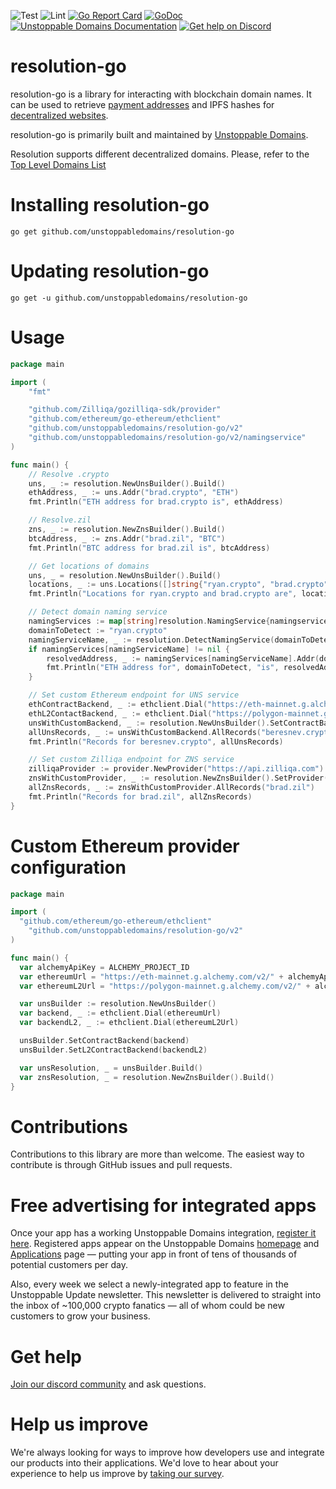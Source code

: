 ![Test](https://github.com/unstoppabledomains/resolution-go/workflows/Test/badge.svg?branch=master)
![Lint](https://github.com/unstoppabledomains/resolution-go/workflows/Lint/badge.svg?branch=master)
[![Go Report Card](https://goreportcard.com/badge/github.com/unstoppabledomains/resolution-go)](https://goreportcard.com/report/github.com/unstoppabledomains/resolution-go)
[![GoDoc](https://godoc.org/github.com/unstoppabledomains/resolution-go?status.svg)](https://pkg.go.dev/github.com/unstoppabledomains/resolution-go)
[![Unstoppable Domains Documentation](https://img.shields.io/badge/docs-unstoppabledomains.com-blue)](https://docs.unstoppabledomains.com/)
[![Get help on Discord](https://img.shields.io/badge/Get%20help%20on-Discord-blueviolet)](https://discord.gg/b6ZVxSZ9Hn)

# resolution-go

resolution-go is a library for interacting with blockchain domain names. It can be used to retrieve [payment addresses](https://unstoppabledomains.com/learn/how-to-send-crypto-using-your-domain) and IPFS hashes for [decentralized websites](https://support.unstoppabledomains.com/support/solutions/articles/48001181925-build-website).

resolution-go is primarily built and maintained by [Unstoppable Domains](https://unstoppabledomains.com/).

Resolution supports different decentralized domains. Please, refer to the [Top Level Domains List](https://resolve.unstoppabledomains.com/supported_tlds)

# Installing resolution-go

```shell
go get github.com/unstoppabledomains/resolution-go
```

# Updating resolution-go

```shell
go get -u github.com/unstoppabledomains/resolution-go
```

# Usage

```go
package main

import (
	"fmt"

	"github.com/Zilliqa/gozilliqa-sdk/provider"
	"github.com/ethereum/go-ethereum/ethclient"
	"github.com/unstoppabledomains/resolution-go/v2"
	"github.com/unstoppabledomains/resolution-go/v2/namingservice"
)

func main() {
	// Resolve .crypto
	uns, _ := resolution.NewUnsBuilder().Build()
	ethAddress, _ := uns.Addr("brad.crypto", "ETH")
	fmt.Println("ETH address for brad.crypto is", ethAddress)

	// Resolve.zil
	zns, _ := resolution.NewZnsBuilder().Build()
	btcAddress, _ := zns.Addr("brad.zil", "BTC")
	fmt.Println("BTC address for brad.zil is", btcAddress)

	// Get locations of domains
	uns, _ = resolution.NewUnsBuilder().Build()
	locations, _ := uns.Locations([]string{"ryan.crypto", "brad.crypto"})
	fmt.Println("Locations for ryan.crypto and brad.crypto are", locations)

	// Detect domain naming service
	namingServices := map[string]resolution.NamingService{namingservice.UNS: uns, namingservice.ZNS: zns}
	domainToDetect := "ryan.crypto"
	namingServiceName, _ := resolution.DetectNamingService(domainToDetect)
	if namingServices[namingServiceName] != nil {
		resolvedAddress, _ := namingServices[namingServiceName].Addr(domainToDetect, "ETH")
		fmt.Println("ETH address for", domainToDetect, "is", resolvedAddress)
	}

	// Set custom Ethereum endpoint for UNS service
	ethContractBackend, _ := ethclient.Dial("https://eth-mainnet.g.alchemy.com/v2/RAQcwz7hhKhmwgoti6HYM_M_9nRJjEsQ")
	ethL2ContactBackend, _ := ethclient.Dial("https://polygon-mainnet.g.alchemy.com/v2/wh7r4O1amrfHhO-0-YiLa1Cg02JICqH2")
	unsWithCustomBackend, _ := resolution.NewUnsBuilder().SetContractBackend(ethContractBackend).SetL2ContractBackend(ethL2ContactBackend).Build()
	allUnsRecords, _ := unsWithCustomBackend.AllRecords("beresnev.crypto")
	fmt.Println("Records for beresnev.crypto", allUnsRecords)

	// Set custom Zilliqa endpoint for ZNS service
	zilliqaProvider := provider.NewProvider("https://api.zilliqa.com")
	znsWithCustomProvider, _ := resolution.NewZnsBuilder().SetProvider(zilliqaProvider).Build()
	allZnsRecords, _ := znsWithCustomProvider.AllRecords("brad.zil")
	fmt.Println("Records for brad.zil", allZnsRecords)
}
```

# Custom Ethereum provider configuration

```go
package main

import (
  "github.com/ethereum/go-ethereum/ethclient"
	"github.com/unstoppabledomains/resolution-go/v2"
)

func main() {
  var alchemyApiKey = ALCHEMY_PROJECT_ID
  var ethereumUrl = "https://eth-mainnet.g.alchemy.com/v2/" + alchemyApiKey
  var ethereumL2Url = "https://polygon-mainnet.g.alchemy.com/v2/" + alchemyApiKey

  var unsBuilder := resolution.NewUnsBuilder()
  var backend, _ := ethclient.Dial(ethereumUrl)
  var backendL2, _ := ethclient.Dial(ethereumL2Url)

  unsBuilder.SetContractBackend(backend)
  unsBuilder.SetL2ContractBackend(backendL2)

  var unsResolution, _ = unsBuilder.Build()
  var znsResolution, _ = resolution.NewZnsBuilder().Build()
}
```

# Contributions

Contributions to this library are more than welcome. The easiest way to contribute is through GitHub issues and pull requests.

# Free advertising for integrated apps

Once your app has a working Unstoppable Domains integration, [register it here](https://unstoppabledomains.com/app-submission). Registered apps appear on the Unstoppable Domains [homepage](https://unstoppabledomains.com/) and [Applications](https://unstoppabledomains.com/apps) page — putting your app in front of tens of thousands of potential customers per day.

Also, every week we select a newly-integrated app to feature in the Unstoppable Update newsletter. This newsletter is delivered to straight into the inbox of ~100,000 crypto fanatics — all of whom could be new customers to grow your business.

# Get help

[Join our discord community](https://discord.gg/unstoppabledomains) and ask questions.

# Help us improve

We're always looking for ways to improve how developers use and integrate our products into their applications. We'd love to hear about your experience to help us improve by [taking our survey](https://form.typeform.com/to/uHPQyHO6).
